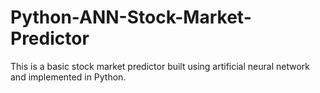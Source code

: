 # Python-ANN-Stock-Market-Predictor
This is a basic stock market predictor built using artificial neural network and implemented in Python.
